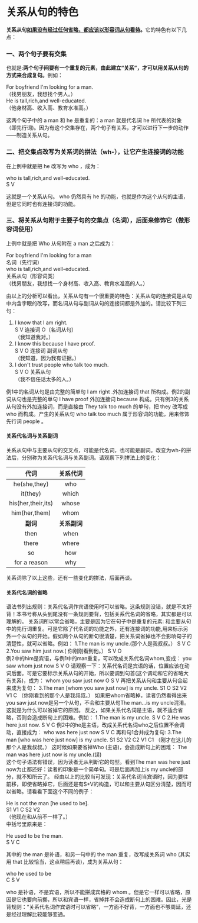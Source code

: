 # 关系从句的特色

<b>**关系从句**<u>如果没有经过任何省略，都应该**以形容词从句看待**</u>。</b>它的特色有以下几点：

### 一、两个句子要有交集


也就是:<b>两个句子间**要有一个重复的元素**，由此建立“关系”，才可以用关系从句的方式来合成复句。</b>例如：  
>  
For boyfriend I'm looking for a man.  
（找男朋友，我想找个男人。）  
He is tall,rich,and well-educated.  
（他身材高、收入高、教育水准高。）  

这两个句子中的 a man 和 he 是重复的：a man 就是代名词 he 所代表的对象（即先行词)。因为有这个交集存在，两个句子有关系，才可以进行下一步的动作——制造关系从句。

### 二、把交集点改写为关系词的拼法（wh-），让它产生连接词的功能


在上例中就是把 he 改写为 who ，成为：  
>  
who is tall,rich,and well-educated.  
S V  

这就是一个关系从句。 who 仍然具有 he 的功能，也就是作为这个从句的主语，但是它同时也有连接词的功能。

### 三、将关系从句附于主要子句的交集点（名词），后面来修饰它（做形容词使用）


上例中就是把 Who 从句附在 a man 之后成为：  
>  
For boyfriend I'm looking for a man  
名词（先行词）  
who is tall,rich,and well-educated.  
关系从句（形容词类）  
（找男朋友，我想找一个身材高、收入高、教育水准高的人。）  

由以上的分析可以看出，关系从句有一个很重要的特色：关系从句的连接词是从句中内含字眼的改写，而名词从句与副词从句的连接词都是外加的。请比较下列三句：  
>  
1. I know that I am right.  
S V 连接词 O（名词从句）  
（我知道我对。）  
2. I know this because I have proof.  
S V O 连接词 副词从句  
（我知道，因为我有证据。）  
3. I don't trust people who talk too much.  
S V O 关系从句  
（我不信任话太多的人。）  

例1中的名词从句是由完整的简单句 I am right .外加连接词 that  所构成。例2的副词从句也是完整的单句 I have proof 外加连接词  because 构成。只有例3的关系从句没有外加连接词，而是直接由 They talk too much 的单句，把 they 改写成 who 而构成。产生的关系从句 who talk too much 属于形容词的功能，用来修饰先行词 people 。

#### 关系代名词与关系副词


关系从句中与主要从句的交叉点，可能是代名词，也可能是副词。改变为wh-的拼法后，分别称为关系代名词与关系副词。请观察下列拼法上的变化：  

| 代词  |关系代词   |
|:-:|:-:|
| he(she,they)  |who   |
|it(they)   |which   |
|his(her,their,its)   |whose   |
|him(her,them)   |whom   |
|<b>副词</b>   |<b>关系副词</b>   |
|then   |when   |
|there   |where   |
|so   |how   |
|for a reason   |why   |  

关系词除了以上这些，还有一些变化的拼法，后面再谈。

#### 关系代名词的省略


语法书列出规则：关系代名词作宾语使用时可以省略。这条规则没错，就是不太好背！本书号称从头到尾没有一条规则要背，包括关系代名词的省略，其实都是可以理解的。
关系词所以常会省略，主要是因为它在句子中是重复的元素: 和主要从句中的先行词重复。可是它除了代名词的功能之外，还有连接词的功能,用来标示另外一个从句的开始。假如两个从句的断句很清楚，把关系词省掉也不会影响句子的清楚性，就可以省略。例如：
1.The man is my uncle.(那个人是我叔叔。）
S V C
2.You saw him just now.( 你刚刚看到他。）
S V O  
例2中的him是宾语，与例1中的man重复，可以改成关系代名词whom,变成：
you saw whom just now
S V O
请观察一下：关系代名词是宾语的话，位置应该在动词后面。可是它要标示关系从句的开始，所以要调到句首(这个调动和它的省略大有关系)，成为：
whom you saw just now
O S V
再把关系从句和主要从句合起来成为复句：
3.The man [whom you saw just now] is my uncle.
S1 O S2 V2 V1 C
（你刚看到的那个人是我叔叔。）
如果把whom省略掉，读者仍然看得出来you saw just now是另一个从句，不会和主要从句The man...is my uncle混淆。这就是为什么可以省掉它的原因。
反之，如果关系代名词是主语，就不适合省略，否则会造成断句上的困难。例如：
1.The man is my uncle.
S V C
2.He was here just now.
S V C
例2中的he是主语，改成关系代名词who之后位置不会调动，直接成为：
who was here just now
S V C
再和句1合并成为复句:
3.The man [who was here just now] is my uncle.
S1 S2 V2 C2 V1 C1
（刚才在这儿的那个人是我叔叔。）
这时候如果要省掉Who (主语)，会造成断句上的困难：
The man was here just now is my uncle.(误)  
这个句子语法有错误，因为读者无从判断它的句型。看到The man was here just now为止都还好：读者的印象是一个简单句。可是后面再加上is my uncle的部分，就不知所云了。
经由以上的比较当可发现：关系代名词当宾语时，因为要往前移，即使省略掉它，后面还是有S+V的构造，可以和主要从句区分清楚，因而可以省略。请看看下面这个不同的例子：  
>  
He is not the man [he used to be].  
S1 V1 C S2 V2  
（他现在和从前不一样了。）  
中括号里原来是：  
>  
He used to be the man.  
S V C  

其中的 the man 是补语，和另一句中的 the man 重复，改写成关系词 who (其实用 that 比较恰当，这点稍后再谈)，成为关系从句：  
>  
who he used to be  
C S V  

who 是补语，不是宾语，所以不能拼成宾格的 whom 。但是它一样可以省略，原因是它也要向前挪，所以和宾语一样，省掉并不会造成断句上的困难。因此，光是背规则：“关系代名词作宾语时可以省略”，一方面不好背，一方面也不够周延，还是经过理解比较能够变通。